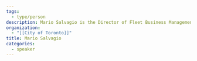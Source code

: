 ```yaml
---
tags:
  - type/person
description: Mario Salvagio is the Director of Fleet Business Management at the City of Toronto.
organization:
  - "[[City of Toronto]]"
title: Mario Salvagio
categories:
  - speaker
---
```


